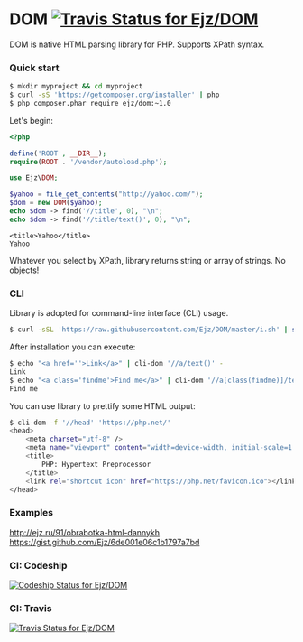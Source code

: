 # DOM [![Travis Status for Ejz/DOM](https://travis-ci.org/Ejz/DOM.svg?branch=master)](https://travis-ci.org/Ejz/DOM)

DOM is native HTML parsing library for PHP. Supports XPath syntax.

### Quick start

```bash
$ mkdir myproject && cd myproject
$ curl -sS 'https://getcomposer.org/installer' | php
$ php composer.phar require ejz/dom:~1.0
```

Let's begin:

```php
<?php

define('ROOT', __DIR__);
require(ROOT . '/vendor/autoload.php');

use Ejz\DOM;

$yahoo = file_get_contents("http://yahoo.com/");
$dom = new DOM($yahoo);
echo $dom -> find('//title', 0), "\n";
echo $dom -> find('//title/text()', 0), "\n";
```

```
<title>Yahoo</title>
Yahoo
```

Whatever you select by XPath, library returns string or array of strings. No objects!

### CLI

Library is adopted for command-line interface (CLI) usage.

```bash
$ curl -sSL 'https://raw.githubusercontent.com/Ejz/DOM/master/i.sh' | sudo bash
```

After installation you can execute:

```bash
$ echo "<a href=''>Link</a>" | cli-dom '//a/text()' -
Link
$ echo "<a class='findme'>Find me</a>" | cli-dom '//a[class(findme)]/text()' -
Find me
```

You can use library to prettify some HTML output:

```bash
$ cli-dom -f '//head' 'https://php.net/'
<head>
    <meta charset="utf-8" />
    <meta name="viewport" content="width=device-width, initial-scale=1.0" />
    <title>
        PHP: Hypertext Preprocessor
    </title>
    <link rel="shortcut icon" href="https://php.net/favicon.ico"></link>
</head>
```

### Examples

http://ejz.ru/91/obrabotka-html-dannykh
https://gist.github.com/Ejz/6de001e06c1b1797a7bd

### CI: Codeship

[![Codeship Status for Ejz/DOM](https://codeship.com/projects/bcd7db20-6abb-0132-5494-2e0b75730361/status)](https://codeship.com/projects/53779)

### CI: Travis

[![Travis Status for Ejz/DOM](https://travis-ci.org/Ejz/DOM.svg?branch=master)](https://travis-ci.org/Ejz/DOM)
